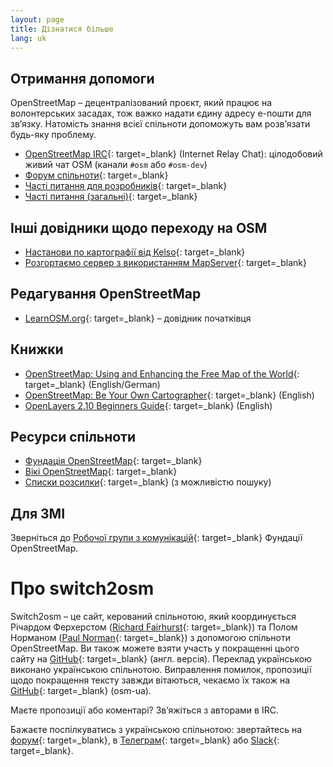 ```yaml
---
layout: page
title: Дізнатися більше
lang: uk
---
```


## Отримання допомоги

OpenStreetMap&nbsp;– децентралізований проєкт, який працює на волонтерських засадах, тож важко надати єдину адресу е-пошти для звʼязку. Натомість знання всієї спільноти допоможуть вам розвʼязати будь-яку проблему.

* [OpenStreetMap IRC](https://irc.openstreetmap.org/){: target=_blank} (Internet Relay Chat): цілодобовий живий чат OSM (канали `#osm` або `#osm-dev`)
* [Форум спільноти](http://community.openstreetmap.org/){: target=_blank}
* [Часті питання для розробників](https://wiki.openstreetmap.org/wiki/Developer_FAQ){: target=_blank}
* [Часті питання (загальні)](https://wiki.openstreetmap.org/wiki/Uk:FAQ){: target=_blank}

## Інші довідники щодо переходу на OSM

* [Настанови по картографії від Kelso](https://github.com/nvkelso/geo-how-to/wiki){: target=_blank}
* [Розгортаємо сервер з використанням MapServer](http://trac.osgeo.org/mapserver/wiki/RenderingOsmDataUbuntu){: target=_blank}

## Редагування OpenStreetMap

* [LearnOSM.org](http://www.learnosm.org/uk/){: target=_blank}&nbsp;– довідник початківця

## Книжки

* [OpenStreetMap: Using and Enhancing the Free Map of the World](http://openstreetmap.info/){: target=_blank} (English/German)
* [OpenStreetMap: Be Your Own Cartographer](https://www.packtpub.com/openstreetmap/book){: target=_blank} (English)
* [OpenLayers 2.10 Beginners Guide](https://www.packtpub.com/openlayers-2-1-javascript-web-mapping-library-beginners-guide/book){: target=_blank} (English)

## Ресурси спільноти

* [Фундація OpenStreetMap](https://osmfoundation.org/){: target=_blank}
* [Вікі OpenStreetMap](https://wiki.openstreetmap.org/){: target=_blank}
* [Списки розсилки](https://lists.openstreetmap.org/listinfo){: target=_blank} (з можливістю пошуку)

## Для ЗМІ

Зверніться до [Робочої групи з комунікацій](https://osmfoundation.org/wiki/Communication_Working_Group#Get_in_touch){: target=_blank} Фундації OpenStreetMap.

# Про switch2osm

Switch2osm&nbsp;– це сайт, керований спільнотою, який координується Річардом Ферхерстом ([Richard Fairhurst](http://www.systemed.net/){: target=_blank}) та Полом Норманом ([Paul Norman](http://www.paulnorman.ca/){: target=_blank}) з допомогою спільноти OpenStreetMap. Ви також можете взяти участь у покращенні цього сайту на [GitHub](https://github.com/switch2osm/switch2osm.github.io){: target=_blank} (англ. версія). Переклад українською виконано українською спільнотою. Виправлення помилок, пропозиції щодо покращення тексту завжди вітаються, чекаємо їх також на [GitHub](https://github.com/osm-ua/switch2osm){: target=_blank} (osm-ua).

Маєте пропозиції або коментарі? Звʼяжіться з авторами в IRC.

Бажаєте поспілкуватись з українською спільнотою: звертайтесь на [форум](https://community.openstreetmap.org/c/communities/ua/66){: target=_blank}, в [Телеграм](https://t.me/osmUA){: target=_blank} або [Slack](http://bit.ly/SlackOsmUa){: target=_blank}.
